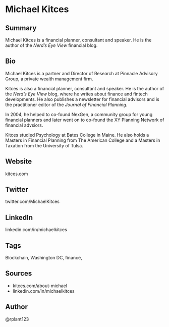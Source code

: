 # Michael Kitces

## Summary
Michael Kitces is a financial planner, consultant and speaker. He is the author of the *Nerd’s Eye View* financial blog.

## Bio
Michael Kitces is a partner and Director of Research at Pinnacle Advisory Group, a private wealth management firm.

Kitces is also a financial planner, consultant and speaker. He is the author of the *Nerd’s Eye View* blog, where he writes about finance and fintech developments. He also publishes a newsletter for financial advisors and is the practitioner editor of the *Journal of Financial Planning*. 

In 2004, he helped to co-found NexGen, a community group for young financial planners and later went on to co-found the XY Planning Network of financial advsiors. 

Kitces studied Psychology at Bates College in Maine. He also holds a Masters in Financial Planning from The American College and a Masters in Taxation from the University of Tulsa.

## Website
kitces.com

## Twitter
twitter.com/MichaelKitces

## LinkedIn
linkedin.com/in/michaelkitces

## Tags
Blockchain, Washington DC, finance,

## Sources
- kitces.com/about-michael
- linkedin.com/in/michaelkitces

## Author
@rplant123
